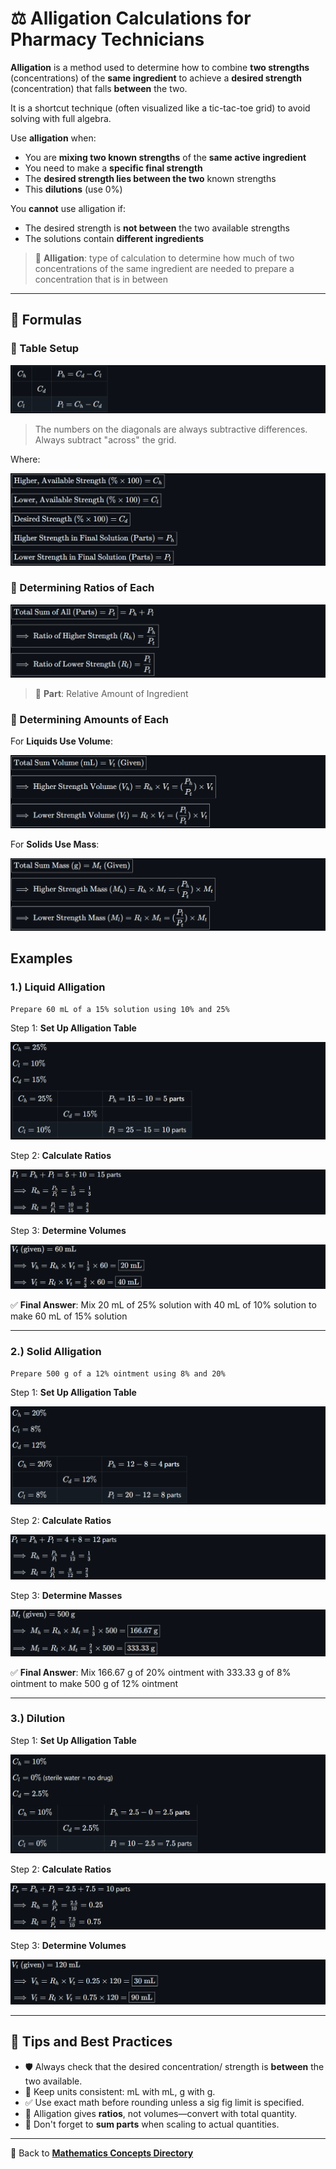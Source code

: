 # ⚖️ Alligation Calculations for Pharmacy Technicians

<!-- ## Reference

Pharmacy Calculations, 6e; Morton Publishing | Chapter 31
-->

**Alligation** is a method used to determine how to combine **two strengths** (concentrations) of the **same ingredient** to achieve a **desired strength** (concentration) that falls **between** the two.

It is a shortcut technique (often visualized like a tic-tac-toe grid) to avoid solving with full algebra.

Use **alligation** when:

- You are **mixing two known strengths** of the **same active ingredient**
- You need to make a **specific final strength**
- The **desired strength lies between the two** known strengths
- This **dilutions** (use 0%)

You **cannot** use alligation if:

- The desired strength is **not between** the two available strengths
- The solutions contain **different ingredients**

> 🔑 **Alligation**: type of calculation to determine how much of two concentrations of the same ingredient are needed to prepare a concentration that is in between

---

## 🔢 Formulas

### 🧩 Table Setup

![table setup](./img/alligations/f_table.PNG)
<!-- | $C_h$ | | ${P_h = C_d - C_l}$ |
|-|-|-|
| | $C_d$ | |
| $C_l$  | | ${P_l = C_h - C_d}$ | -->

> The numbers on the diagonals are always subtractive differences. Always subtract "across" the grid.

Where:

![table labels](./img/alligations/f_labels.PNG)
<!-- ${\boxed{\text{Higher, Available Strength } (\% \times 100) = C_h}}$

${\boxed{\text{Lower, Available Strength } (\% \times 100) = C_l}}$

${\boxed{\text{Desired Strength } (\% \times 100) = C_d}}$

${\boxed{\text{Higher Strength in Final Solution (Parts)} = P_h}}$

${\boxed{\text{Lower Strength in Final Solution (Parts)} = P_l}}$ -->

### 🧩 Determining Ratios of Each

![ratios](./img/alligations/f_ratios.PNG)
<!-- ${\boxed{\text{Total Sum of All (Parts)} = P_t} = P_h + P_l}$

${\boxed{\implies \text{Ratio of Higher Strength } (R_h)= \frac{P_h}{P_t}}}$

${\boxed{\implies \text{Ratio of Lower Strength } (R_l)= \frac{P_l}{P_t}}}$ -->

> 🔑 **Part**: Relative Amount of Ingredient

### 🧩 Determining Amounts of Each

For **Liquids Use Volume**:

![volumes](./img/alligations/f_volumes.PNG)
<!-- ${\boxed{\text{Total Sum Volume (mL)} = V_t\ (\text{Given})}}$

${\boxed{\implies \text{Higher Strength Volume } (V_h) = R_h \times V_t = (\frac{P_h}{P_t}) \times V_t}}$

${\boxed{\implies \text{Lower Strength Volume } (V_l) = R_l \times V_t = (\frac{P_l}{P_t}) \times V_t}}$ -->

For **Solids Use Mass**:

![volumes](./img/alligations/f_masses.PNG)
<!-- ${\boxed{\text{Total Sum Mass (g)} = M_t\ (\text{Given})}}$

${\boxed{\implies \text{Higher Strength Mass } (M_h) = R_h \times M_t = (\frac{P_h}{P_t}) \times M_t}}$

${\boxed{\implies \text{Lower Strength Mass } (M_l) = R_l \times M_t = (\frac{P_l}{P_t}) \times M_t}}$ -->

## Examples

### 1.) Liquid Alligation

`Prepare 60 mL of a 15% solution using 10% and 25%`

Step 1: **Set Up Alligation Table**

![tables](./img/alligations/e1_table.PNG)
<!-- $C_h = 25\%$

$C_l = 10\%$

$C_d = 15\%$

| $C_h = 25\%$ |                 | $P_h = 15 - 10 = 5$ parts  |
|--------------|-----------------|----------------------------|
|              | $C_d = 15\%$    |                            |
| $C_l = 10\%$ |                 | $P_l = 25 - 15 = 10$ parts | -->

Step 2: **Calculate Ratios**

![ratios](./img/alligations/e1_ratios.PNG)
<!-- $P_t = P_h + P_l = 5 + 10 = 15$ parts

$\implies R_h = \frac{P_h}{P_t} = \frac{5}{15} = \frac{1}{3}$

$\implies R_l = \frac{P_l}{P_t} = \frac{10}{15} = \frac{2}{3}$ -->

Step 3: **Determine Volumes**

![volumes](./img/alligations/e1_volumes.PNG)
<!-- $V_t \text{ (given)} = 60\ \text{mL}$

$\implies V_h = R_h \times V_t = \frac{1}{3} \times 60 = \boxed{20\ \text{mL}}$

$\implies V_l = R_l \times V_t = \frac{2}{3} \times 60 = \boxed{40\ \text{mL}}$ -->

✅ **Final Answer**: Mix 20 mL of 25% solution with 40 mL of 10% solution to make 60 mL of 15% solution

---

### 2.) Solid Alligation

`Prepare 500 g of a 12% ointment using 8% and 20%`

Step 1: **Set Up Alligation Table**

![tables](./img/alligations/e2_table.PNG)
<!-- $C_h = 20\%$

$C_l = 8\%$

$C_d = 12\%$

| $C_h = 20\%$ |                 | $P_h = 12 - 8 = 4$ parts  |
|--------------|-----------------|---------------------------|
|              | $C_d = 12\%$    |                           |
| $C_l = 8\%$  |                 | $P_l = 20 - 12 = 8$ parts | -->

Step 2: **Calculate Ratios**

![ratios](./img/alligations/e2_ratios.PNG)
<!-- $P_t = P_h + P_l = 4 + 8 = 12$ parts

$\implies R_h = \frac{P_h}{P_t} = \frac{4}{12} = \frac{1}{3}$

$\implies R_l = \frac{P_l}{P_t} = \frac{8}{12} = \frac{2}{3}$ -->

Step 3: **Determine Masses**

![masses](./img/alligations/e2_masses.PNG)
<!-- $M_t \text{ (given)} = 500\ \text{g}$

$\implies M_h = R_h \times M_t = \frac{1}{3} \times 500 = \boxed{166.67\ \text{g}}$

$\implies M_l = R_l \times M_t = \frac{2}{3} \times 500 = \boxed{333.33\ \text{g}}$ -->

✅ **Final Answer**: Mix 166.67 g of 20% ointment with 333.33 g of 8% ointment to make 500 g of 12% ointment

---

### 3.) Dilution

Step 1: **Set Up Alligation Table**

![tables](./img/alligations/e3_table.PNG)
<!-- $C_h = 10\%$

$C_l = 0\%$ (sterile water = no drug)

$C_d = 2.5\%$

| $C_h = 10\%$ |                 | $P_h = 2.5 - 0 = 2.5$ parts  |
|--------------|-----------------|------------------------------|
|              | $C_d = 2.5\%$   |                              |
| $C_l = 0\%$  |                 | $P_l = 10 - 2.5 = 7.5$ parts | -->

Step 2: **Calculate Ratios**

![ratios](./img/alligations/e3_ratios.PNG)
<!-- $P_s = P_h + P_l = 2.5 + 7.5 = 10$ parts

$\implies R_h = \frac{P_h}{P_s} = \frac{2.5}{10} = 0.25$

$\implies R_l = \frac{P_l}{P_s} = \frac{7.5}{10} = 0.75$ -->

Step 3: **Determine Volumes**

![volumes](./img/alligations/e3_volumes.PNG)
<!-- $V_t \text{ (given)} = 120\ \text{mL}$

$\implies V_h = R_h \times V_t = 0.25 \times 120 = \boxed{30\ \text{mL}}$

$\implies V_l = R_l \times V_t = 0.75 \times 120 = \boxed{90\ \text{mL}}$

✅ **Final Answer**: Mix 30 mL of 10% solution with 90 mL of sterile water to make 120 mL of 2.5% solution -->

---

## 📍 Tips and Best Practices

- 🛡️ Always check that the desired concentration/ strength is **between** the two available.
- 📏 Keep units consistent: mL with mL, g with g.
- ✅ Use exact math before rounding unless a sig fig limit is specified.
- 🤯 Alligation gives **ratios**, not volumes—convert with total quantity.
- 🧮 Don't forget to **sum parts** when scaling to actual quantities.

---

🔗 Back to [**Mathematics Concepts Directory**](./readme.md)

